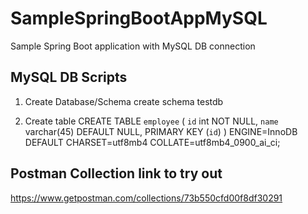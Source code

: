 # SampleSpringBootAppMySQL
Sample Spring Boot application with MySQL DB connection

## MySQL DB Scripts
1. Create Database/Schema
create schema testdb

2. Create table
CREATE TABLE `employee` (
  `id` int NOT NULL,
  `name` varchar(45) DEFAULT NULL,
  PRIMARY KEY (`id`)
) ENGINE=InnoDB DEFAULT CHARSET=utf8mb4 COLLATE=utf8mb4_0900_ai_ci;

## Postman Collection link to try out 
https://www.getpostman.com/collections/73b550cfd00f8df30291
